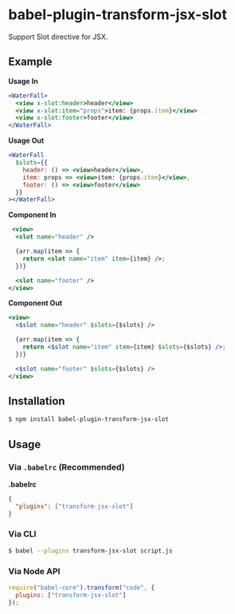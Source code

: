 # babel-plugin-transform-jsx-slot

Support Slot directive for JSX.

## Example

**Usage In**

```jsx
<WaterFall>
  <view x-slot:header>header</view>
  <view x-slot:item="props">item: {props.item}</view>
  <view x-slot:footer>footer</view>
</WaterFall>
```

**Usage Out**

```jsx 
<WaterFall
  $slots={{
    header: () => <view>header</view>,
    item: props => <view>item: {props.item}</view>,
    footer: () => <view>footer</view>
  }}
></WaterFall>
```

**Component In**

```jsx
 <view>
  <slot name="header" />

  {arr.map(item => {
    return <slot name="item" item={item} />;
  })}

  <slot name="footer" />
</view>
```

**Component Out**
```jsx
<view>
  <$slot name="header" $slots={$slots} />

  {arr.map(item => {
    return <$slot name="item" item={item} $slots={$slots} />;
  })}

  <$slot name="footer" $slots={$slots} />
</view>
```

## Installation

```sh
$ npm install babel-plugin-transform-jsx-slot
```

## Usage

### Via `.babelrc` (Recommended)

**.babelrc**

```json
{
  "plugins": ["transform-jsx-slot"]
}
```

### Via CLI

```sh
$ babel --plugins transform-jsx-slot script.js
```

### Via Node API

```javascript
require("babel-core").transform("code", {
  plugins: ["transform-jsx-slot"]
});
```
